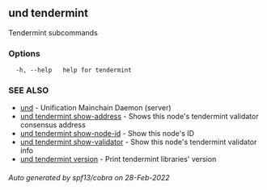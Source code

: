 ## und tendermint

Tendermint subcommands

### Options

```
  -h, --help   help for tendermint
```

### SEE ALSO

* [und](und.md)	 - Unification Mainchain Daemon (server)
* [und tendermint show-address](und_tendermint_show-address.md)	 - Shows this node's tendermint validator consensus address
* [und tendermint show-node-id](und_tendermint_show-node-id.md)	 - Show this node's ID
* [und tendermint show-validator](und_tendermint_show-validator.md)	 - Show this node's tendermint validator info
* [und tendermint version](und_tendermint_version.md)	 - Print tendermint libraries' version

###### Auto generated by spf13/cobra on 28-Feb-2022
